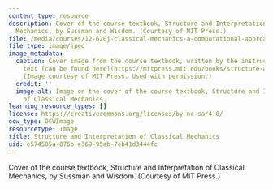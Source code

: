 ```yaml
---
content_type: resource
description: Cover of the course textbook, Structure and Interpretation of Classical
  Mechanics, by Sussman and Wisdom. (Courtesy of MIT Press.)
file: /media/courses/12-620j-classical-mechanics-a-computational-approach-fall-2008/e574505a076be36995ab7eb41d3444fc_12-620jf08.jpg
file_type: image/jpeg
image_metadata:
  caption: Cover image from the course textbook, written by the instructors. The full
    text [can be found here](https://mitpress.mit.edu/books/structure-and-interpretation-classical-mechanics).
    (Image courtesy of MIT Press. Used with permission.)
  credit: ''
  image-alt: Image on the cover of the course textbook, Structure and Interpretation
    of Classical Mechanics.
learning_resource_types: []
license: https://creativecommons.org/licenses/by-nc-sa/4.0/
ocw_type: OCWImage
resourcetype: Image
title: Structure and Interpretation of Classical Mechanics
uid: e574505a-076b-e369-95ab-7eb41d3444fc
---
```

Cover of the course textbook, Structure and Interpretation of Classical Mechanics, by Sussman and Wisdom. (Courtesy of MIT Press.)
